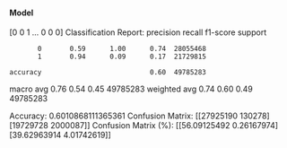 #### Model
[0 0 1 ... 0 0 0]
Classification Report:
              precision    recall  f1-score   support

           0       0.59      1.00      0.74  28055468
           1       0.94      0.09      0.17  21729815

    accuracy                           0.60  49785283
   macro avg       0.76      0.54      0.45  49785283
weighted avg       0.74      0.60      0.49  49785283

Accuracy: 0.6010868111365361
Confusion Matrix:
[[27925190   130278]
 [19729728  2000087]]
Confusion Matrix (%):
[[56.09125492  0.26167974]
 [39.62963914  4.01742619]]
